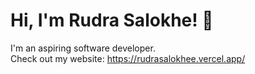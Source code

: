 # Hi, I'm Rudra Salokhe! 👋

I'm an aspiring software developer.  
Check out my website: https://rudrasalokhee.vercel.app/

